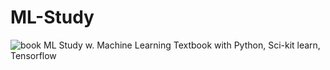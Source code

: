 # ML-Study
![book](http://image.kyobobook.co.kr/images/book/large/188/l4801165215188.jpg)
 ML Study w. Machine Learning Textbook with Python, Sci-kit learn, Tensorflow 
